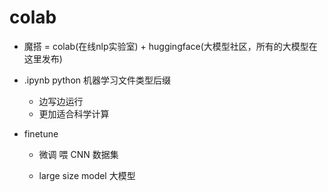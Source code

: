 # colab
- 魔搭 = colab(在线nlp实验室) + huggingface(大模型社区，所有的大模型在这里发布)
- .ipynb python 机器学习文件类型后缀
    - 边写边运行
    - 更加适合科学计算

- finetune
    - 微调 喂 CNN 数据集

    - large size model 大模型
